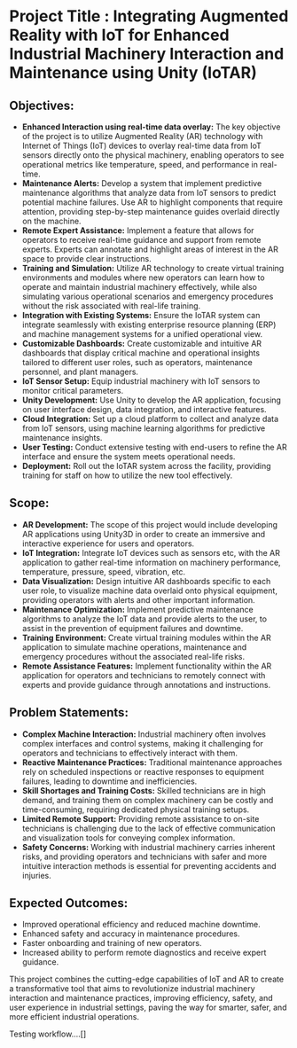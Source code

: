 # Project Title : Integrating Augmented Reality with IoT for Enhanced Industrial Machinery Interaction and Maintenance using Unity (IoTAR)


## Objectives:

- **Enhanced Interaction using real-time data overlay:** The key objective of the project is to utilize Augmented Reality (AR) technology with Internet of Things (IoT) devices to overlay real-time data from IoT sensors directly onto the physical machinery, enabling operators to see operational metrics like temperature, speed, and performance in real-time.
- **Maintenance Alerts:** Develop a system that implement predictive maintenance algorithms that analyze data from IoT sensors to predict potential machine failures. Use AR to highlight components that require attention, providing step-by-step maintenance guides overlaid directly on the machine.
- **Remote Expert Assistance:** Implement a feature that allows for operators to receive real-time guidance and support from remote experts. Experts can annotate and highlight areas of interest in the AR space to provide clear instructions.
- **Training and Simulation:** Utilize AR technology to create virtual training environments and modules where new operators can learn how to operate and maintain industrial machinery effectively, while also simulating various operational scenarios and emergency procedures without the risk associated with real-life training.
- **Integration with Existing Systems:** Ensure the IoTAR system can integrate seamlessly with existing enterprise resource planning (ERP) and machine management systems for a unified operational view.
- **Customizable Dashboards:** Create customizable and intuitive AR dashboards that display critical machine and operational insights tailored to different user roles, such as operators, maintenance personnel, and plant managers.
- **IoT Sensor Setup:** Equip industrial machinery with IoT sensors to monitor critical parameters.
- **Unity Development:** Use Unity to develop the AR application, focusing on user interface design, data integration, and interactive features.
- **Cloud Integration:** Set up a cloud platform to collect and analyze data from IoT sensors, using machine learning algorithms for predictive maintenance insights.
- **User Testing:** Conduct extensive testing with end-users to refine the AR interface and ensure the system meets operational needs.
- **Deployment:** Roll out the IoTAR system across the facility, providing training for staff on how to utilize the new tool effectively.


## Scope:

- **AR Development:** The scope of this project would include developing AR applications using Unity3D in order to create an immersive and interactive experience for users and operators.
- **IoT Integration:** Integrate IoT devices such as sensors etc, with the AR application to gather real-time information on machinery performance, temperature, pressure, speed, vibration, etc.
- **Data Visualization:** Design intuitive AR dashboards specific to each user role, to visualize machine data overlaid onto physical equipment, providing operators with alerts and other important information.
- **Maintenance Optimization:** Implement predictive maintenance algorithms to analyze the IoT data and provide alerts to the user, to assist in the prevention of equipment failures and downtime.
- **Training Environment:** Create virtual training modules within the AR application to simulate machine operations, maintenance and emergency procedures without the associated real-life risks.
- **Remote Assistance Features:** Implement functionality within the AR application for operators and technicians to remotely connect with experts and provide guidance through annotations and instructions.


## Problem Statements:

- **Complex Machine Interaction:** Industrial machinery often involves complex interfaces and control systems, making it challenging for operators and technicians to effectively interact with them.
- **Reactive Maintenance Practices:** Traditional maintenance approaches rely on scheduled inspections or reactive responses to equipment failures, leading to downtime and inefficiencies.
- **Skill Shortages and Training Costs:** Skilled technicians are in high demand, and training them on complex machinery can be costly and time-consuming, requiring dedicated physical training setups.
- **Limited Remote Support:** Providing remote assistance to on-site technicians is challenging due to the lack of effective communication and visualization tools for conveying complex information.
- **Safety Concerns:** Working with industrial machinery carries inherent risks, and providing operators and technicians with safer and more intuitive interaction methods is essential for preventing accidents and injuries.


## Expected Outcomes:
- Improved operational efficiency and reduced machine downtime.
- Enhanced safety and accuracy in maintenance procedures.
- Faster onboarding and training of new operators.
- Increased ability to perform remote diagnostics and receive expert guidance.


This project combines the cutting-edge capabilities of IoT and AR to create a transformative tool that aims to revolutionize industrial machinery interaction and maintenance practices, improving efficiency, safety, and user experience in industrial settings, paving the way for smarter, safer, and more efficient industrial operations.

Testing workflow....[]
